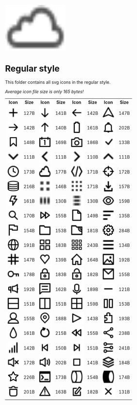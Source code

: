 
<img src="../dream.svg" width=200 height=150/>

# **Regular style**

This folder contains all svg icons in the regular style.

*Average icon file size is only 165 bytes!*

<table><tr><th>Icon</th><th>Size</th><th>Icon</th><th>Size</th><th>Icon</th><th>Size</th><th>Icon</th><th>Size</th></tr><tr><td><img width=40 height=40 src="add.svg"></td><td>127B</td><td><img width=40 height=40 src="arrow-down.svg"></td><td>141B</td><td><img width=40 height=40 src="arrow-left.svg"></td><td>142B</td><td><img width=40 height=40 src="arrow-nav.svg"></td><td>147B</td></tr><td><img width=40 height=40 src="arrow-right.svg"></td><td>142B</td><td><img width=40 height=40 src="arrow-up.svg"></td><td>140B</td><td><img width=40 height=40 src="battery.svg"></td><td>161B</td><td><img width=40 height=40 src="bell.svg"></td><td>202B</td></tr><td><img width=40 height=40 src="bookmark.svg"></td><td>148B</td><td><img width=40 height=40 src="calendar.svg"></td><td>169B</td><td><img width=40 height=40 src="camera.svg"></td><td>186B</td><td><img width=40 height=40 src="check-mark.svg"></td><td>133B</td></tr><td><img width=40 height=40 src="chevron-down.svg"></td><td>111B</td><td><img width=40 height=40 src="chevron-left.svg"></td><td>111B</td><td><img width=40 height=40 src="chevron-right.svg"></td><td>110B</td><td><img width=40 height=40 src="chevron-up.svg"></td><td>111B</td></tr><td><img width=40 height=40 src="clock.svg"></td><td>173B</td><td><img width=40 height=40 src="cloud.svg"></td><td>177B</td><td><img width=40 height=40 src="code.svg"></td><td>171B</td><td><img width=40 height=40 src="crosshair.svg"></td><td>172B</td></tr><td><img width=40 height=40 src="database.svg"></td><td>216B</td><td><img width=40 height=40 src="dot-2x2.svg"></td><td>146B</td><td><img width=40 height=40 src="dot-3x3.svg"></td><td>171B</td><td><img width=40 height=40 src="download.svg"></td><td>157B</td></tr><td><img width=40 height=40 src="electricity.svg"></td><td>161B</td><td><img width=40 height=40 src="ellipsis-h.svg"></td><td>130B</td><td><img width=40 height=40 src="ellipsis-v.svg"></td><td>130B</td><td><img width=40 height=40 src="eye.svg"></td><td>159B</td></tr><td><img width=40 height=40 src="eyeglass.svg"></td><td>170B</td><td><img width=40 height=40 src="fast-forward.svg"></td><td>155B</td><td><img width=40 height=40 src="file.svg"></td><td>149B</td><td><img width=40 height=40 src="filter.svg"></td><td>135B</td></tr><td><img width=40 height=40 src="flag.svg"></td><td>154B</td><td><img width=40 height=40 src="folder.svg"></td><td>153B</td><td><img width=40 height=40 src="ftp.svg"></td><td>181B</td><td><img width=40 height=40 src="gear.svg"></td><td>284B</td></tr><td><img width=40 height=40 src="globe.svg"></td><td>191B</td><td><img width=40 height=40 src="grid-2x2.svg"></td><td>183B</td><td><img width=40 height=40 src="grid-3x3.svg"></td><td>243B</td><td><img width=40 height=40 src="hamburger.svg"></td><td>134B</td></tr><td><img width=40 height=40 src="hashtag.svg"></td><td>147B</td><td><img width=40 height=40 src="heart.svg"></td><td>139B</td><td><img width=40 height=40 src="home.svg"></td><td>164B</td><td><img width=40 height=40 src="image.svg"></td><td>192B</td></tr><td><img width=40 height=40 src="key.svg"></td><td>178B</td><td><img width=40 height=40 src="lock-closed.svg"></td><td>183B</td><td><img width=40 height=40 src="lock-open.svg"></td><td>182B</td><td><img width=40 height=40 src="mail.svg"></td><td>155B</td></tr><td><img width=40 height=40 src="megaphone.svg"></td><td>192B</td><td><img width=40 height=40 src="message.svg"></td><td>162B</td><td><img width=40 height=40 src="microphone.svg"></td><td>189B</td><td><img width=40 height=40 src="minus.svg"></td><td>121B</td></tr><td><img width=40 height=40 src="panel-1x2.svg"></td><td>151B</td><td><img width=40 height=40 src="panel-2x1.svg"></td><td>151B</td><td><img width=40 height=40 src="panel-2x2.svg"></td><td>159B</td><td><img width=40 height=40 src="pause.svg"></td><td>153B</td></tr><td><img width=40 height=40 src="person.svg"></td><td>155B</td><td><img width=40 height=40 src="pin-mark.svg"></td><td>188B</td><td><img width=40 height=40 src="play.svg"></td><td>143B</td><td><img width=40 height=40 src="puzzle.svg"></td><td>193B</td></tr><td><img width=40 height=40 src="raindrop.svg"></td><td>161B</td><td><img width=40 height=40 src="refresh.svg"></td><td>215B</td><td><img width=40 height=40 src="rewind.svg"></td><td>155B</td><td><img width=40 height=40 src="share.svg"></td><td>238B</td></tr><td><img width=40 height=40 src="signal.svg"></td><td>142B</td><td><img width=40 height=40 src="skip-backward.svg"></td><td>150B</td><td><img width=40 height=40 src="skip-forward.svg"></td><td>151B</td><td><img width=40 height=40 src="sliders.svg"></td><td>241B</td></tr><td><img width=40 height=40 src="speaker-off.svg"></td><td>172B</td><td><img width=40 height=40 src="speaker-on.svg"></td><td>202B</td><td><img width=40 height=40 src="square.svg"></td><td>141B</td><td><img width=40 height=40 src="stack.svg"></td><td>184B</td></tr><td><img width=40 height=40 src="star.svg"></td><td>226B</td><td><img width=40 height=40 src="terminal.svg"></td><td>173B</td><td><img width=40 height=40 src="toggle-off.svg"></td><td>154B</td><td><img width=40 height=40 src="toggle-on.svg"></td><td>174B</td></tr><td><img width=40 height=40 src="trash.svg"></td><td>201B</td><td><img width=40 height=40 src="warning.svg"></td><td>163B</td><td><img width=40 height=40 src="write.svg"></td><td>182B</td><td><img width=40 height=40 src="x-mark.svg"></td><td>131B</td></table>
    